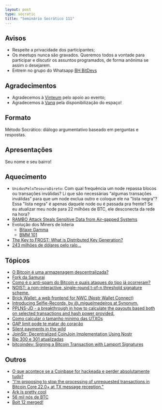 ```yaml
---
layout: post
type: socratic
title: "Seminário Socrático 111"
---
```

## Avisos
- Respeite a privacidade dos participantes;
- Os meetups nunca são gravados. Queremos todos a vontade para participar e discutir os assuntos programados, de forma anônima se assim o desejarem.
- Entrem no grupo do Whatsapp [BH BitDevs](https://chat.whatsapp.com/EXLJjo3QURxBcj8bqxLc81) 

## Agradecimentos

- Agradecemos à [Vinteum](https://vinteum.org/) pelo apoio ao evento;
- Agradecemos à [Vanq](https://vanq.co/en/) pela disponibilização do espaço!

## Formato

Método Socrático: diálogo argumentativo baseado em perguntas e respostas.

## Apresentações

Seu nome e seu bairro!

## Aquecimento
* `UnidosPeloTesouroDireto`: Com qual frequência um node repassa blocos ou transações inválidas? Li que são necessárias “algumas transações inválidas” para que um node exclua outro e coloque ele na "lista negra"? Essa "lista negra" é apenas daquele node ou é passada pra frente? Se eu atualizar meu node para 22 milhões de BTC, ele desconecta da rede na hora?
* [RAMBO Attack Steals Sensitive Data from Air-gapped Systems](https://primal.net/e/note17ar26fhcete70mjsfjcqdd0rylmy7y699243ld70jqc24wnr05wsc48aud)
* Evolução dos Miners de loteria
  * [Bitaxe Gamma](https://x.com/altair_tech/status/1836419203080790024?t=ot7P3VJlhN9FQnpbRq5pEQ&s=19)
  * [BMM 101](https://shop.braiins.com/products/braiins-mini-miner-bmm-101-pre-order-12-2024)
* [The Key to FROST: What is Distributed Key Generation?](https://blog.blockstream.com/the-key-to-frost-what-is-distributed-key-generation/)
* [243 milhões de dólares pelo ralo…](https://x.com/lopp/status/1836757720713547975?s=46&t=zAjxz5gV-hM4odRtK474uA)


 
## Tópicos
* [O Bitcoin é uma armazenagem descentralizada?](https://x.com/stevesimple/status/1837544142575927766?s=46&t=zAjxz5gV-hM4odRtK474uA)
* [Fork da Samurai](https://x.com/econoalchemist/status/1837687516079489060?t=BABoP5jIriCVd33bFuP7jQ&s=19)
* [Como é o anti-spam do Bitcoin e quais ataques do tipo já ocorreram?](https://x.com/lopp/status/1835517907612090489?s=46&t=zAjxz5gV-hM4odRtK474uA)
* [NOIST: a non-interactive, single-round t-of-n threshold signature scheme.
](https://x.com/brqgoo/status/1835278458718462254?s=46&t=zAjxz5gV-hM4odRtK474uA)
* [Brick Wallet: a web frontend for NWC (Nostr Wallet Connect)](https://x.com/super_testnet/status/1834016108321669439?s=46&t=zAjxz5gV-hM4odRtK474uA)
* [Introducing Selfie-Records, by @_miguelmedeiros at Synonym.](https://x.com/synonym_to/status/1833907090567602589?s=46&t=zAjxz5gV-hM4odRtK474uA)
* [PPLNS-JD - a breakthrough in how to calculate the payouts based both on selected transactions and hash power provided.
](https://x.com/demand_pool/status/1833509389539676538?s=46&t=zAjxz5gV-hM4odRtK474uA)
* [Como calcular o tamanho mínimo das UTXOs](https://x.com/lopp/status/1833047373167067379?s=46&t=zAjxz5gV-hM4odRtK474uA)
* [GAP limit pode te matar do coração](https://x.com/lopp/status/1832981200048103787?s=46&t=zAjxz5gV-hM4odRtK474uA)
* [Silent payments in the wild
](https://x.com/bitboxswiss/status/1831981915827757560?s=46&t=zAjxz5gV-hM4odRtK474uA)
* [JoinStr: Decentralized CoinJoin Implementation Using Nostr](https://www.nobsbitcoin.com/joinstr-decentralized-coinjoin-implementation-using-nostr/)
* [Bip 300 e 301 atualizadas
](https://x.com/truthcoin/status/1838538369464435055?s=46&t=zAjxz5gV-hM4odRtK474uA)
* [bitcoindev: Signing a Bitcoin Transaction with Lamport Signatures
](https://groups.google.com/d/msgid/bitcoindev/CAEM%3Dy%2BXyW8wNOekw13C5jDMzQ-dOJpQrBC%2BqR8-uDot25tM%3DXA%40mail.gmail.com?utm_medium=email&utm_source=footer)  



## Outros
* [O que acontece se a Coinbase for hackeada e perder absolutamente tudo?
](https://x.com/francispouliot_/status/1832003127676977495?s=46&t=zAjxz5gV-hM4odRtK474uA)
* ["I'm proposing to stop the processing of unrequested transactions in Bitcoin
Core 22.0+ at TX message reception."](https://lists.linuxfoundation.org/pipermail/bitcoin-dev/2021-February/018391.html)
* [Ark is pretty cool](https://x.com/2ndbtc/status/1837875577761812577?s=46&t=zAjxz5gV-hM4odRtK474uA)
* [56 mil nós de BTC](https://x.com/lopp/status/1838183115061080231?s=46&t=zAjxz5gV-hM4odRtK474uA)
* [Bolt 12 merged!](https://x.com/nobsbitcoin/status/1838670063504613505?s=46&t=zAjxz5gV-hM4odRtK474uA)
